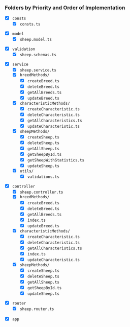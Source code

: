 ### Folders by Priority and Order of Implementation

<!-- CONSTS -->

- [x] `consts`
  - [x] `consts.ts`

<!-- MODEL -->

- [x] `model`
  - [x] `sheep.model.ts`

<!-- VALIDATIONS / SCHEMAS -->

- [x] `validation`
  - [x] `sheep.schemas.ts`

<!-- SERVICE -->

- [x] `service`
  - [x] `sheep.service.ts`
  - [x] `breedMethods/`
    - [x] `createBreed.ts`
    - [x] `deleteBreed.ts`
    - [x] `getAllBreeds.ts`
    - [x] `updateBreed.ts`
  - [x] `characteristicMethods/`
    - [x] `createCharacteristic.ts`
    - [x] `deleteCharacteristic.ts`
    - [x] `getAllCharacteristics.ts`
    - [x] `updateCharacteristic.ts`
  - [x] `sheepMethods/`
    - [x] `createSheep.ts`
    - [x] `deleteSheep.ts`
    - [x] `getAllSheep.ts`
    - [x] `getSheepById.ts`
    - [x] `getSheepWithStatistics.ts`
    - [x] `updateSheep.ts`
  - [x] `utils/`
    - [x] `validations.ts`

<!-- CONTROLLER -->

- [x] `controller`
  - [x] `sheep.controller.ts`
  - [x] `breedMethods/`
    - [x] `createBreed.ts`
    - [x] `deleteBreed.ts`
    - [x] `getAllBreeds.ts`
    - [x] `index.ts`
    - [x] `updateBreed.ts`
  - [x] `characteristicMethods/`
    - [x] `createCharacteristic.ts`
    - [x] `deleteCharacteristic.ts`
    - [x] `getAllCharacteristics.ts`
    - [x] `index.ts`
    - [x] `updateCharacteristic.ts`
  - [x] `sheepMethods/`
    - [x] `createSheep.ts`
    - [x] `deleteSheep.ts`
    - [x] `getAllSheep.ts`
    - [x] `getSheepById.ts`
    - [x] `updateSheep.ts`

<!-- ROUTER -->

- [x] `router`
  - [x] `sheep.router.ts`

<!-- APP / INTEGRATION -->

- [x] `app`
